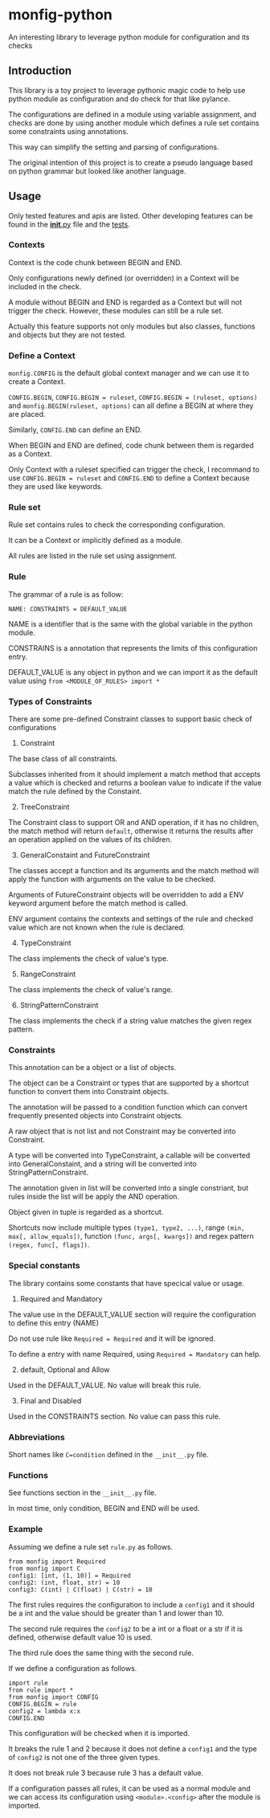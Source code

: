 # monfig-python
An interesting library to leverage python module for configuration and its checks

## Introduction

This library is a toy project to leverage pythonic magic code to help use python module as configuration and do check for that like pylance.

The configurations are defined in a module using variable assignment, and checks are done by using another module which defines a rule set contains some constraints using annotations.

This way can simplify the setting and parsing of configurations.

The original intention of this project is to create a pseudo language based on python grammar but looked like another language.

## Usage
Only tested features and apis are listed. Other developing features can be found in the [__init__.py](monfig/__init__.py) file and the [tests](tests).

### Contexts
Context is the code chunk between BEGIN and END.

Only configurations newly defined (or overridden) in a Context will be included in the check.

A module without BEGIN and END is regarded as a Context but will not trigger the check. However, these modules can still be a rule set.

Actually this feature supports not only modules but also classes, functions and objects but they are not tested.

### Define a Context

`monfig.CONFIG` is the default global context manager and we can use it to create a Context.

`CONFIG.BEGIN`, `CONFIG.BEGIN = ruleset`, `CONFIG.BEGIN = (ruleset, options)` and `monfig.BEGIN(ruleset, options)` can all define a BEGIN at where they are placed.

Similarly, `CONFIG.END` can define an END.

When BEGIN and END are defined, code chunk between them is regarded as a Context.

Only Context with a ruleset specified can trigger the check, 
I recommand to use `CONFIG.BEGIN = ruleset` and `CONFIG.END` to define a Context because they are used like keywords.

### Rule set

Rule set contains rules to check the corresponding configuration.

It can be a Context or implicitly defined as a module.

All rules are listed in the rule set using assignment.

### Rule
The grammar of a rule is as follow:
```
NAME: CONSTRAINTS = DEFAULT_VALUE
```

NAME is a identifier that is the same with the global variable in the python module.

CONSTRAINS is a annotation that represents the limits of this configuration entry.

DEFAULT\_VALUE is any object in python and we can import it as the default value using `from <MODULE_OF_RULES> import *`

### Types of Constraints
There are some pre-defined Constraint classes to support basic check of configurations

1. Constraint

The base class of all constraints.

Subclasses inherited from it should implement a match method that accepts a value which is checked and returns a boolean value to indicate if the value match the rule defined by the Constaint.

2. TreeConstraint

The Constraint class to support OR and AND operation, if it has no children, the match method will return `default`, otherwise it returns the results after an operation applied on the values of its children.

3. GeneralConstaint and FutureConstraint

The classes accept a function and its arguments and the match method will apply the function with arguments on the value to be checked.

Arguments of FutureConstraint objects will be overridden to add a ENV keyword argument before the match method is called.

ENV argument contains the contexts and settings of the rule and checked value which are not known when the rule is declared.

4. TypeConstraint

The class implements the check of value's type.

5. RangeConstraint

The class implements the check of value's range.

6. StringPatternConstraint

The class implements the check if a string value matches the given regex pattern.

### Constraints

This annotation can be a object or a list of objects.

The object can be a Constraint or types that are supported by a shortcut function to convert them into Constraint objects.

The annotation will be passed to a condition function which can convert frequently presented objects into Constraint objects.

A raw object that is not list and not Constraint may be converted into Constraint.

A type will be converted into TypeConstraint, a callable will be converted into GeneralConstaint, and a string will be converted into StringPatternConstraint.

The annotation given in list will be converted into a single constriant, but rules inside the list will be apply the AND operation.

Object given in tuple is regarded as a shortcut.

Shortcuts now include multiple types `(type1, type2, ...)`, range `(min, max[, allow_equals])`, function `(func, args[, kwargs])` and regex pattern `(regex, func[, flags])`.

### Special constants

The library contains some constants that have specical value or usage.

1. Required and Mandatory

The value use in the DEFAULT\_VALUE section will require the configuration to define this entry (NAME)

Do not use rule like `Required = Required` and it will be ignored.

To define a entry with name Required, using `Required = Mandatory` can help.

2. default, Optional and Allow

Used in the DEFAULT\_VALUE. No value will break this rule.

3. Final and Disabled

Used in the CONSTRAINTS section. No value can pass this rule.

### Abbreviations

Short names like `C=condition` defined in the `__init__.py` file.

### Functions

See functions section in the `__init__.py` file.

In most time, only condition, BEGIN and END will be used.

### Example

Assuming we define a rule set `rule.py` as follows.

```
from monfig import Required
from monfig import C
config1: [int, (1, 10)] = Required
config2: (int, float, str) = 10
config3: C(int) | C(float) | C(str) = 10
```

The first rules requires the configuration to include a `config1` and it should be a int and the value should be greater than 1 and lower than 10.

The second rule requires the `config2` to be a int or a float or a str if it is defined, otherwise default value 10 is used.

The third rule does the same thing with the second rule.

If we define a configuration as follows.

```
import rule
from rule import *
from monfig import CONFIG
CONFIG.BEGIN = rule
config2 = lambda x:x
CONFIG.END
```
This configuration will be checked when it is imported.

It breaks the rule 1 and 2 because it does not define a `config1` and the type of `config2` is not one of the three given types.

It does not break rule 3 because rule 3 has a default value.

If a configuration passes all rules, it can be used as a normal module and we can access its configuration using `<module>.<config>` after the module is imported.
